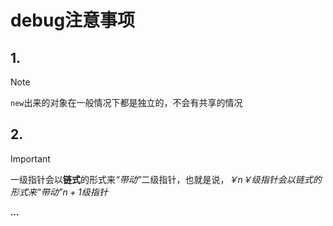 # debug注意事项

## 1.
> [!NOTE]
> `new`出来的对象在一般情况下都是独立的，不会有共享的情况

## 2.
> [!IMPORTANT]
> 一级指针会以**链式**的形式来<i>“带动”</i>二级指针，也就是说，*￥n￥级指针会以链式的形式来“带动”$n+1$级指针*

***...***
